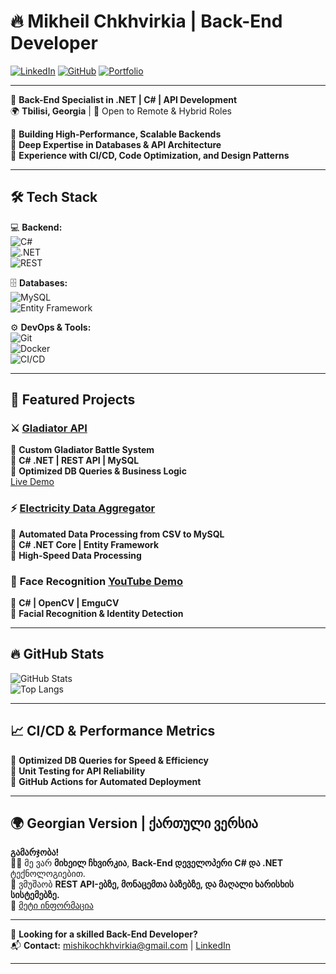 # 🔥 Mikheil Chkhvirkia | Back-End Developer

[![LinkedIn](https://img.shields.io/badge/LinkedIn-Profile-blue?style=flat&logo=linkedin)](https://www.linkedin.com/in/mikheil-chkhvirkia-a1809421a/)
[![GitHub](https://img.shields.io/badge/GitHub-Profile-black?style=flat&logo=github)](https://github.com/MikheiliChkhvirkia)
[![Portfolio](https://img.shields.io/badge/Portfolio-Live-green?style=flat&logo=web)](https://yourportfolio.com)

---

🚀 **Back-End Specialist in .NET | C# | API Development**  
🌍 **Tbilisi, Georgia** | 💼 Open to Remote & Hybrid Roles  

🔹 **Building High-Performance, Scalable Backends**  
🔹 **Deep Expertise in Databases & API Architecture**  
🔹 **Experience with CI/CD, Code Optimization, and Design Patterns**  

---

## 🛠 **Tech Stack**
💻 **Backend:**  
![C#](https://img.shields.io/badge/-C%23-239120?logo=c-sharp&logoColor=white&style=for-the-badge)  
![.NET](https://img.shields.io/badge/-.NET-512BD4?logo=dotnet&logoColor=white&style=for-the-badge)  
![REST](https://img.shields.io/badge/-REST-000000?logo=rest&logoColor=white&style=for-the-badge)  

🗄️ **Databases:**  
![MySQL](https://img.shields.io/badge/-MySQL-4479A1?logo=mysql&logoColor=white&style=for-the-badge)  
![Entity Framework](https://img.shields.io/badge/-Entity%20Framework-512BD4?logo=dotnet&logoColor=white&style=for-the-badge)  

⚙ **DevOps & Tools:**  
![Git](https://img.shields.io/badge/-Git-F05032?logo=git&logoColor=white&style=for-the-badge)  
![Docker](https://img.shields.io/badge/-Docker-2496ED?logo=docker&logoColor=white&style=for-the-badge)  
![CI/CD](https://img.shields.io/badge/-CI/CD-2C2255?logo=github-actions&logoColor=white&style=for-the-badge)  

---

## 📌 **Featured Projects**
### ⚔️ **[Gladiator API](https://github.com/MikheiliChkhvirkia/GladiatorApi)**
🔹 **Custom Gladiator Battle System**  
🔹 **C# .NET | REST API | MySQL**  
🔹 **Optimized DB Queries & Business Logic**  
[Live Demo](https://yourproject.com)  

### ⚡ **[Electricity Data Aggregator](https://github.com/MikheiliChkhvirkia/ElectricityDataAggregator)**
🔹 **Automated Data Processing from CSV to MySQL**  
🔹 **C# .NET Core | Entity Framework**  
🔹 **High-Speed Data Processing**  

### 🧠 **Face Recognition [YouTube Demo](https://youtu.be/rWIgAwY9TUQ)**
🔹 **C# | OpenCV | EmguCV**  
🔹 **Facial Recognition & Identity Detection**  

---

## 🔥 **GitHub Stats**
![GitHub Stats](https://github-readme-stats.vercel.app/api?username=MikheiliChkhvirkia&show_icons=true&theme=radical)  
![Top Langs](https://github-readme-stats.vercel.app/api/top-langs/?username=MikheiliChkhvirkia&layout=compact&theme=radical)  

---

## 📈 **CI/CD & Performance Metrics**
🔹 **Optimized DB Queries for Speed & Efficiency**  
🔹 **Unit Testing for API Reliability**  
🔹 **GitHub Actions for Automated Deployment**  

---

## 🌍 **Georgian Version | ქართული ვერსია**
**გამარჯობა!**  
👨‍💻 მე ვარ **მიხეილ ჩხვირკია**, **Back-End დეველოპერი** **C# და .NET** ტექნოლოგიებით.  
📍 ვმუშაობ **REST API-ებზე, მონაცემთა ბაზებზე, და მაღალი ხარისხის სისტემებზე.**  
🔗 [მეტი ინფორმაცია](https://yourportfolio.com)  

---

💼 **Looking for a skilled Back-End Developer?**  
📬 **Contact:** [mishikochkhvirkia@gmail.com](mailto:mishikochkhvirkia@gmail.com) | [LinkedIn](https://www.linkedin.com/in/mikheil-chkhvirkia-a1809421a/)  

---
